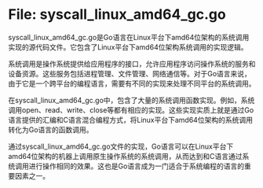 # File: syscall_linux_amd64_gc.go

syscall_linux_amd64_gc.go是Go语言在Linux平台下amd64位架构的系统调用实现的源代码文件。它包含了Linux平台下amd64位架构系统调用的实现逻辑。

系统调用是操作系统提供给应用程序的接口，允许应用程序访问操作系统的服务和设备资源。这些服务包括进程管理、文件管理、网络通信等。对于Go语言来说，由于它是一个跨平台的编程语言，需要有不同的实现来处理不同平台的系统调用。

在syscall_linux_amd64_gc.go中，包含了大量的系统调用函数实现。例如，系统调用open、read、write、close等都有相应的实现。这些实现实质上就是通过Go语言提供的汇编和C语言混合编程方式，将Linux平台下amd64位架构的系统调用转化为Go语言的函数调用。

通过syscall_linux_amd64_gc.go文件的实现，Go语言可以在Linux平台下amd64位架构的机器上调用原生操作系统的系统调用，从而达到和C语言通过系统调用进行操作相同的效果。这也是Go语言成为一门适合于系统编程的语言的重要因素之一。

